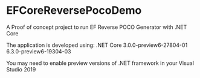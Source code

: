 # EFCoreReversePocoDemo
A Proof of concept project to run EF Reverse POCO Generator with .NET Core

The application is developed using:
.NET Core 3.0.0-preview6-27804-01 
6.3.0-preview6-19304-03

You may need to enable preview versions of .NET framework in your Visual Studio 2019
